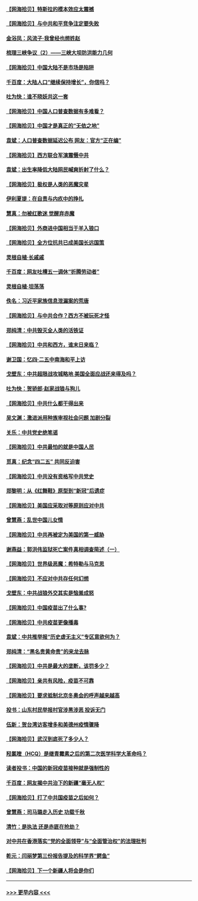 #### [【网海拾贝】特斯拉的模本效应太震撼](../pages/nsc993/n12925626.md?t=05081651) 
#### [【网海拾贝】与中共和平竞争注定要失败](../pages/nsc993/n12923326.md?t=05081651) 
#### [金浴凤：风流子‧我曾经也想姓赵](../pages/nsc993/n12920911.md?t=05081651) 
#### [梳理三峡争议（2）——三峡大坝防洪能力几何](../pages/nsc993/n12920173.md?t=05081651) 
#### [【网海拾贝】中国大陆不是市场是陷阱](../pages/nsc993/n12920143.md?t=05081651) 
#### [千百度：大陆人口“继续保持增长”，你信吗？](../pages/nsc993/n12918946.md?t=05081651) 
#### [吐为快：谁不晓妖共这一套](../pages/nsc993/n12918941.md?t=05081651) 
#### [【网海拾贝】中国人口普查数据有多难看？](../pages/nsc993/n12917822.md?t=05081651) 
#### [【网海拾贝】中国才是真正的“无依之地”](../pages/nsc993/n12915845.md?t=05081651) 
#### [袁斌：人口普查数据延迟公布 网友：官方“正在编”](../pages/nsc993/n12915748.md?t=05081651) 
#### [【网海拾贝】西方联合军演震慑中共](../pages/nsc993/n12913466.md?t=05081651) 
#### [袁斌：出生率降低大陆网民喊爽折射了什么？](../pages/nsc993/n12913365.md?t=05081651) 
#### [【网海拾贝】极权是人类的恶魔灾星](../pages/nsc993/n12910697.md?t=05081651) 
#### [伊利夏提：在自责与内疚中的挣扎](../pages/nsc993/n12910493.md?t=05081651) 
#### [慧真：勿被红歌迷 觉醒弃赤魔](../pages/nsc993/n12910485.md?t=05081651) 
#### [【网海拾贝】外商进中国相当于羊入狼口](../pages/nsc993/n12908274.md?t=05081651) 
#### [【网海拾贝】全方位抗共已成美国长远国策](../pages/nsc993/n12906878.md?t=05081651) 
#### [灵根自植‧长戚戚](../pages/nsc993/n12905585.md?t=05081651) 
#### [千百度：网友吐槽五一调休“折腾劳动者”](../pages/nsc993/n12905934.md?t=05081651) 
#### [灵根自植‧坦荡荡](../pages/nsc993/n12905562.md?t=05081651) 
#### [佚名：习近平家族信息泄漏案的荒唐](../pages/nsc993/n12904705.md?t=05081651) 
#### [【网海拾贝】与中共合作？西方不被玩死才怪](../pages/nsc993/n12903873.md?t=05081651) 
#### [郑纯清：中共毁灭全人类的活铁证](../pages/nsc993/n12903785.md?t=05081651) 
#### [【网海拾贝】中共和西方，谁末日来临？](../pages/nsc993/n12903482.md?t=05081651) 
#### [谢卫国：忆四‧二五中南海和平上访](../pages/nsc993/n12902192.md?t=05081651) 
#### [戈壁东：中共超限战攻城略地 美国全面应战还来得及吗？](../pages/nsc993/n12902297.md?t=05081651) 
#### [吐为快：贺骄郎‧赵家战狼与狗儿](../pages/nsc993/n12902280.md?t=05081651) 
#### [【网海拾贝】中共什么都干得出来](../pages/nsc993/n12897500.md?t=05081651) 
#### [吴文渊：激进派用种族审视社会问题 加剧分裂](../pages/nsc993/n12893881.md?t=05081651) 
#### [关乐：中共党史绝笔谣](../pages/nsc993/n12897270.md?t=05081651) 
#### [【网海拾贝】中共最怕的就是中国人民](../pages/nsc993/n12894705.md?t=05081651) 
#### [觅真：纪念“四二五” 共同反迫害](../pages/nsc993/n12894553.md?t=05081651) 
#### [【网海拾贝】中共没有资格写中共党史](../pages/nsc993/n12892231.md?t=05081651) 
#### [郑黎明：从《红舞鞋》原型到“新冠”后遗症](../pages/nsc993/n12890469.md?t=05081651) 
#### [【网海拾贝】美国应采取对等原则应对中共](../pages/nsc993/n12889176.md?t=05081651) 
#### [曾慧燕：乱世中国儿女情](../pages/nsc993/n12887931.md?t=05081651) 
#### [【网海拾贝】中共再被定为美国的第一威胁](../pages/nsc993/n12887580.md?t=05081651) 
#### [谢燕益：郭洪伟监狱死亡案件真相调查简述（一）](../pages/nsc993/n12885648.md?t=05081651) 
#### [【网海拾贝】世界级恶魔：希特勒与马克思](../pages/nsc993/n12884062.md?t=05081651) 
#### [【网海拾贝】不应对中共存任何幻想](../pages/nsc993/n12881460.md?t=05081651) 
#### [戈壁东：中共战狼外交其实是恼羞成怒](../pages/nsc993/n12880392.md?t=05081651) 
#### [【网海拾贝】中国疫苗出了什么事?](../pages/nsc993/n12879124.md?t=05081651) 
#### [【网海拾贝】中共疫苗更像播毒](../pages/nsc993/n12876631.md?t=05081651) 
#### [袁斌：中共推举报“历史虚无主义”专区意欲何为？](../pages/nsc993/n12876530.md?t=05081651) 
#### [郑纯清：“黑名贵黄命贵”的来龙去脉](../pages/nsc993/n12875589.md?t=05081651) 
#### [【网海拾贝】中共是最大的垄断，该罚多少？](../pages/nsc993/n12874006.md?t=05081651) 
#### [【网海拾贝】亲共有风险，疫苗不可靠](../pages/nsc993/n12872224.md?t=05081651) 
#### [【网海拾贝】要求抵制北京冬奥会的呼声越来越高](../pages/nsc993/n12868962.md?t=05081651) 
#### [投书：山东村民举报村官涉黑涉恶 投诉无门](../pages/nsc993/n12869726.md?t=05081651) 
#### [伍新：贺台湾访客增多和美德州疫情骤降](../pages/nsc993/n12865651.md?t=05081651) 
#### [【网海拾贝】武汉到底死了多少人？](../pages/nsc993/n12863707.md?t=05081651) 
#### [羟氯喹（HCQ）是继青霉素之后的第二次医学科学大革命吗？](../pages/nsc993/n12638564.md?t=05081651) 
#### [读者投书：中国的新冠疫苗接种就是强制性的](../pages/nsc993/n12859932.md?t=05081651) 
#### [千百度：网友揭中共治下的新疆“毫无人权”](../pages/nsc993/n12858385.md?t=05081651) 
#### [【网海拾贝】打了中共国疫苗之后如何？](../pages/nsc993/n12857866.md?t=05081651) 
#### [曾慧燕：司马璐走入历史 功载千秋](../pages/nsc993/n12856996.md?t=05081651) 
#### [清竹：是执法 还是赤匪在抢劫？](../pages/nsc993/n12856952.md?t=05081651) 
#### [对中共在香港落实“党的全面领导”与“全面管治权”的法理批判](../pages/nsc993/n12856929.md?t=05081651) 
#### [乾元：闫丽梦第三份报告提及的科学界“鳄鱼”](../pages/nsc993/n12855985.md?t=05081651) 
#### [【网海拾贝】下一个新疆人将会是你们](../pages/nsc993/n12855864.md?t=05081651) 

----
#### [ >>> 更早内容 <<< ](../indexes/nsc993-earlier.md)
